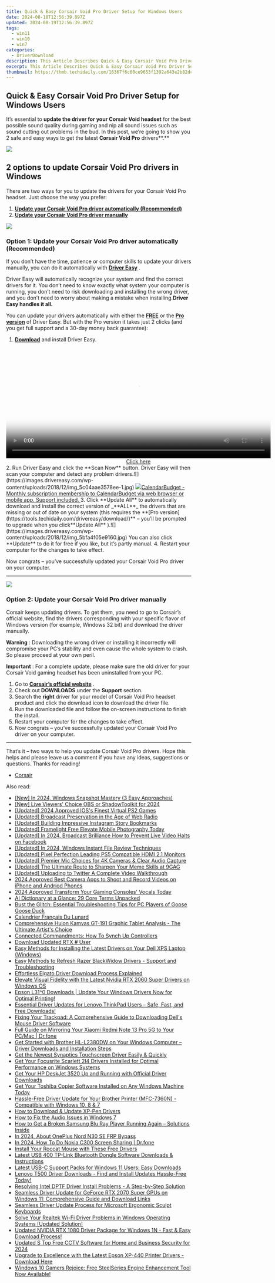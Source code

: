 ```yaml
---
title: Quick & Easy Corsair Void Pro Driver Setup for Windows Users
date: 2024-08-18T12:56:39.897Z
updated: 2024-08-19T12:56:39.897Z
tags:
  - win11
  - win10
  - win7
categories:
  - DriverDownload
description: This Article Describes Quick & Easy Corsair Void Pro Driver Setup for Windows Users
excerpt: This Article Describes Quick & Easy Corsair Void Pro Driver Setup for Windows Users
thumbnail: https://thmb.techidaily.com/16367f6c60ce9653f1392a643e2b82dc02b50b35ff890c97d3a0607584104c84.jpg
---
```


## Quick & Easy Corsair Void Pro Driver Setup for Windows Users

It’s essential to **update the driver for your Corsair Void headset**   for the best possible sound quality during gaming and nip all sound issues such as sound cutting out problems in the bud. In this post, we’re going to show you 2 safe and easy ways to get the latest **Corsair Void Pro**  drivers**.**

<!-- affiliate ads begin -->
<a href="https://store.nero.com/order/checkout.php?PRODS=42570605&QTY=1&AFFILIATE=108875&CART=1"><img src="http://cdnwww.nero.com/nero-com-wAssets/img/banners/2023/usbXcopy/Nero_USB_x_copy_Screen_2.png" border="0"></a>
<!-- affiliate ads end -->
## 2 options to update Corsair Void Pro drivers in Windows

 There are two ways for you to update the drivers for your Corsair Void Pro headset. Just choose the way you prefer:

1. [**Update your Corsair Void Pro driver automatically (Recommended)**](https://www.drivereasy.com/knowledge/corsair-void-drivers-download-install-for-windows-easily/#O1)
2. [**Update your Corsair Void Pro driver manually**](https://tools.techidaily.com/drivereasy/download/)

<!-- affiliate ads begin -->
<a href="https://estore.winxdvd.com/order/checkout.php?PRODS=4612444&QTY=1&AFFILIATE=108875&CART=1"><img src="https://www.winxdvd.com/affiliate/new-banner/pt-728x90.jpg" border="0"></a>
<!-- affiliate ads end -->
### Option 1: Update your Corsair Void Pro driver automatically (Recommended)

 If you don’t have the time, patience or computer skills to update your drivers manually, you can do it automatically with **[Driver Easy](https://tools.techidaily.com/drivereasy/download/)**  .

 Driver Easy will automatically recognize your system and find the correct drivers for it. You don’t need to know exactly what system your computer is running, you don’t need to risk downloading and installing the wrong driver, and you don’t need to worry about making a mistake when installing.**Driver Easy handles it all.**

 You can update your drivers automatically with either the **[FREE](https://tools.techidaily.com/drivereasy/download/)**  or the **[Pro version](https://tools.techidaily.com/drivereasy/download/)**  of Driver Easy. But with the Pro version it takes just 2 clicks (and you get full support and a 30-day money back guarantee):

1. [**Download**](https://tools.techidaily.com/drivereasy/download/) and install Driver Easy.
<!-- affiliate ads begin -->
<span id="1993650">
					<video width="720" height="300" style="cursor:pointer"
           poster="//a.impactradius-go.com/display-clicktoplayimage/1993650.jpeg"
           onclick="if(!this.playClicked){this.play();this.setAttribute('controls',true);this.playClicked=true;}">
	   <source src="//a.impactradius-go.com/display-ad/22993-1993650">
	   <img src="//a.impactradius-go.com/display-clicktoplayimage/1993650.jpeg" style="border: none; height: 100%; width: 100%; object-fit: contain">
	</video>
	<div style="width:720px;text-align:center"><a href="javascript:window.open(decodeURIComponent('https%3A%2F%2Fhomestyler.sjv.io%2Fc%2F5597632%2F1993650%2F22993'), '_blank');void(0);">Click here</a></div>
</span>
<img height="0" width="0" src="https://imp.pxf.io/i/5597632/1993650/22993" style="position:absolute;visibility:hidden;" border="0" />
<!-- affiliate ads end -->
2. Run Driver Easy and click the **Scan Now** button. Driver Easy will then scan your computer and detect any problem drivers.![](https://images.drivereasy.com/wp-content/uploads/2018/12/img_5c04aae3578ee-1.jpg)
<!-- affiliate ads begin -->
<a href="https://secure.2checkout.com/order/checkout.php?PRODS=37701530&QTY=1&AFFILIATE=108875&CART=1"><img src="https://secure.avangate.com/images/merchant/6fe0c81e3f9438db11ebbfba6c5ce460/products/copy_cbLogo_with_text_blue.png" border="0">CalendarBudget - Monthly subscription membership to CalendarBudget via web browser or mobile app. Support included. </a>
<!-- affiliate ads end -->
3. Click **Update All** to automatically download and install the correct version of _**ALL**_ the drivers that are missing or out of date on your system (this requires the **[Pro version](https://tools.techidaily.com/drivereasy/download/)**  – you’ll be prompted to upgrade when you click**Update All** ).![](https://images.drivereasy.com/wp-content/uploads/2018/12/img_5bfa4f05e9160.jpg) You can also click **Update**  to do it for free if you like, but it’s partly manual.
4. Restart your computer for the changes to take effect.

 Now congrats – you’ve successfully updated your Corsair Void Pro driver on your computer.

---

<!-- affiliate ads begin -->
<a href="https://estore.winxdvd.com/order/checkout.php?PRODS=12653853&QTY=1&AFFILIATE=108875&CART=1"><img src="https://secure.avangate.com/images/merchant/bcb41ccdc4363c6848a1d760f26c28a0/products/14_videoproc-converter-ai-box.png" border="0"></a>
<!-- affiliate ads end -->
### Option 2: Update your Corsair Void Pro driver manually

 Corsair keeps updating drivers. To get them, you need to go to Corsair’s official website, find the drivers corresponding with your specific flavor of Windows version (for example, Windows 32 bit) and download the driver manually.

**Warning** : Downloading the wrong driver or installing it incorrectly will compromise your PC’s stability and even cause the whole system to crash. So please proceed at your own peril.

**Important** : For a complete update, please make sure the old driver for your Corsair Void gaming headset has been uninstalled from your PC.

1. Go to **[Corsair’s official website](https://tools.techidaily.com/drivereasy/download/)**  .
2. Check out **DOWNLOADS**   under the **Support**   section.
3. Search the **right**   driver for your model of Corsair Void Pro headset product and click the download icon to download the driver file.
4. Run the downloaded file and follow the on-screen instructions to finish the install.
5. Restart your computer for the changes to take effect.
6. Now congrats – you’ve successfully updated your Corsair Void Pro driver on your computer.

---

 That’s it – two ways to help you update Corsair Void Pro drivers. Hope this helps and please leave us a comment if you have any ideas, suggestions or questions. Thanks for reading!

* [Corsair](https://tools.techidaily.com/drivereasy/download/)

<ins class="adsbygoogle"
     style="display:block"
     data-ad-format="autorelaxed"
     data-ad-client="ca-pub-7571918770474297"
     data-ad-slot="1223367746"></ins>



<ins class="adsbygoogle"
     style="display:block"
     data-ad-client="ca-pub-7571918770474297"
     data-ad-slot="8358498916"
     data-ad-format="auto"
     data-full-width-responsive="true"></ins>

<span class="atpl-alsoreadstyle">Also read:</span>
<div><ul>
<li><a href="https://screen-capture.techidaily.com/new-in-2024-windows-snapshot-mastery-3-easy-approaches/"><u>[New] In 2024, Windows Snapshot Mastery (3 Easy Approaches)</u></a></li>
<li><a href="https://screen-capture.techidaily.com/new-live-viewers-choice-obs-or-shadowtoolkit-for-2024/"><u>[New] Live Viewers' Choice  OBS or ShadowToolkit for 2024</u></a></li>
<li><a href="https://screen-mirroring-recording.techidaily.com/updated-2024-approved-ioss-finest-virtual-ps2-games/"><u>[Updated] 2024 Approved  IOS's Finest Virtual PS2 Games</u></a></li>
<li><a href="https://extra-tips.techidaily.com/updated-broadcast-preservation-in-the-age-of-web-radio/"><u>[Updated] Broadcast Preservation in the Age of Web Radio</u></a></li>
<li><a href="https://instagram-clips.techidaily.com/updated-building-impressive-instagram-story-bookmarks/"><u>[Updated] Building Impressive Instagram Story Bookmarks</u></a></li>
<li><a href="https://some-skills.techidaily.com/updated-framelight-free-elevate-mobile-photography-today/"><u>[Updated] Framelight Free  Elevate Mobile Photography Today</u></a></li>
<li><a href="https://facebook-video-content.techidaily.com/updated-in-2024-broadcast-brilliance-how-to-prevent-live-video-halts-on-facebook/"><u>[Updated] In 2024, Broadcast Brilliance  How to Prevent Live Video Halts on Facebook</u></a></li>
<li><a href="https://article-helps.techidaily.com/updated-in-2024-windows-instant-file-review-techniques/"><u>[Updated] In 2024, Windows  Instant File Review Techniques</u></a></li>
<li><a href="https://on-screen-recording.techidaily.com/updated-pixel-perfection-leading-ps5-compatible-hdmi-21-monitors/"><u>[Updated] Pixel Perfection  Leading PS5 Compatible HDMI 2.1 Monitors</u></a></li>
<li><a href="https://extra-support.techidaily.com/updated-premier-mic-choices-for-4k-cameras-and-clear-audio-capture/"><u>[Updated] Premier Mic Choices for 4K Cameras & Clear Audio Capture</u></a></li>
<li><a href="https://some-guidance.techidaily.com/updated-the-ultimate-route-to-sharpen-your-meme-skills-at-9gag/"><u>[Updated] The Ultimate Route to Sharpen Your Meme Skills at 9GAG</u></a></li>
<li><a href="https://twitter-videos.techidaily.com/updated-uploading-to-twitter-a-complete-video-walkthrough/"><u>[Updated] Uploading to Twitter  A Complete Video Walkthrough</u></a></li>
<li><a href="https://youtube-sure.techidaily.com/approved-best-camera-apps-to-shoot-and-record-videos-on-iphone-and-andriod-phones/"><u>2024 Approved  Best Camera Apps to Shoot and Record Videos on iPhone and Andriod Phones</u></a></li>
<li><a href="https://some-skills.techidaily.com/2024-approved-transform-your-gaming-consoles-vocals-today/"><u>2024 Approved  Transform Your Gaming Consoles' Vocals Today</u></a></li>
<li><a href="https://tech-savvy.techidaily.com/ai-dictionary-at-a-glance-29-core-terms-unpacked/"><u>AI Dictionary at a Glance: 29 Core Terms Unpacked</u></a></li>
<li><a href="https://techidaily.com/bust-the-glitch-essential-troubleshooting-tips-for-pc-players-of-goose-goose-duck/"><u>Bust the Glitch: Essential Troubleshooting Tips for PC Players of Goose Goose Duck</u></a></li>
<li><a href="https://mondly-stories.techidaily.com/calendrier-francais-du-lunard/"><u>Calendrier Français Du Lunard</u></a></li>
<li><a href="https://buynow-marvelous.techidaily.com/comprehensive-huion-kamvas-gt-191-graphic-tablet-analysis-the-ultimate-artists-choice/"><u>Comprehensive Huion Kamvas GT-191 Graphic Tablet Analysis - The Ultimate Artist's Choice</u></a></li>
<li><a href="https://games-able.techidaily.com/connected-commandments-how-to-synch-up-controllers/"><u>Connected Commandments: How To Synch Up Controllers</u></a></li>
<li><a href="https://win-amazing.techidaily.com/download-updated-rtx-user/"><u>Download Updated RTX # User</u></a></li>
<li><a href="https://win-amazing.techidaily.com/easy-methods-for-installing-the-latest-drivers-on-your-dell-xps-laptop-windows/"><u>Easy Methods for Installing the Latest Drivers on Your Dell XPS Laptop (Windows)</u></a></li>
<li><a href="https://win-amazing.techidaily.com/easy-methods-to-refresh-razer-blackwidow-drivers-support-and-troubleshooting/"><u>Easy Methods to Refresh Razer BlackWidow Drivers - Support and Troubleshooting</u></a></li>
<li><a href="https://win-amazing.techidaily.com/effortless-elgato-driver-download-process-explained/"><u>Effortless Elgato Driver Download Process Explained</u></a></li>
<li><a href="https://win-amazing.techidaily.com/elevate-visual-fidelity-with-the-latest-nvidia-rtx-2060-super-drivers-on-windows-os/"><u>Elevate Visual Fidelity with the Latest Nvidia RTX 2060 Super Drivers on Windows OS</u></a></li>
<li><a href="https://win-amazing.techidaily.com/epson-l310-downloads-update-your-windows-drivers-now-for-optimal-printing/"><u>Epson L31^0 Downloads | Update Your Windows Drivers Now for Optimal Printing!</u></a></li>
<li><a href="https://win-amazing.techidaily.com/1722974056537-essential-driver-updates-for-lenovo-thinkpad-users-safe-fast-and-free-downloads/"><u>Essential Driver Updates for Lenovo ThinkPad Users – Safe, Fast, and Free Downloads!</u></a></li>
<li><a href="https://win-amazing.techidaily.com/fixing-your-trackpad-a-comprehensive-guide-to-downloading-dells-mouse-driver-software/"><u>Fixing Your Trackpad: A Comprehensive Guide to Downloading Dell's Mouse Driver Software</u></a></li>
<li><a href="https://screen-mirror.techidaily.com/full-guide-on-mirroring-your-xiaomi-redmi-note-13-pro-5g-to-your-pcmac-drfone-by-drfone-android/"><u>Full Guide on Mirroring Your Xiaomi Redmi Note 13 Pro 5G to Your PC/Mac | Dr.fone</u></a></li>
<li><a href="https://win-amazing.techidaily.com/get-started-with-brother-hl-l2380dw-on-your-windows-computer-driver-downloads-and-installation-steps/"><u>Get Started with Brother HL-L2380DW on Your Windows Computer – Driver Downloads and Installation Steps</u></a></li>
<li><a href="https://win-amazing.techidaily.com/get-the-newest-synaptics-touchscreen-driver-easily-and-quickly/"><u>Get the Newest Synaptics Touchscreen Driver Easily & Quickly</u></a></li>
<li><a href="https://win-amazing.techidaily.com/get-your-focusrite-scarlett-2i4-drivers-installed-for-optimal-performance-on-windows-systems/"><u>Get Your Focusrite Scarlett 2I4 Drivers Installed for Optimal Performance on Windows Systems</u></a></li>
<li><a href="https://win-amazing.techidaily.com/get-your-hp-deskjet-3520-up-and-running-with-official-driver-downloads/"><u>Get Your HP DeskJet 3520 Up and Running with Official Driver Downloads</u></a></li>
<li><a href="https://win-amazing.techidaily.com/get-your-toshiba-copier-software-installed-on-any-windows-machine-today/"><u>Get Your Toshiba Copier Software Installed on Any Windows Machine Today</u></a></li>
<li><a href="https://win-amazing.techidaily.com/hassle-free-driver-update-for-your-brother-printer-mfc-7360n-compatible-with-windows-10-8-and-7/"><u>Hassle-Free Driver Update for Your Brother Printer (MFC-7360N) - Compatible with Windows 10, 8 & 7</u></a></li>
<li><a href="https://win-amazing.techidaily.com/how-to-download-and-update-xp-pen-drivers/"><u>How to Download & Update XP-Pen Drivers</u></a></li>
<li><a href="https://sound-issues.techidaily.com/how-to-fix-the-audio-issues-in-windows-7/"><u>How to Fix the Audio Issues in Windows 7</u></a></li>
<li><a href="https://win-amazing.techidaily.com/how-to-get-a-broken-samsung-blu-ray-player-running-again-solutions-inside/"><u>How to Get a Broken Samsung Blu Ray Player Running Again – Solutions Inside</u></a></li>
<li><a href="https://android-frp.techidaily.com/in-2024-about-oneplus-nord-n30-se-frp-bypass-by-drfone-android/"><u>In 2024, About OnePlus Nord N30 SE FRP Bypass</u></a></li>
<li><a href="https://screen-mirror.techidaily.com/in-2024-how-to-do-nokia-c300-screen-sharing-drfone-by-drfone-android/"><u>In 2024, How To Do Nokia C300 Screen Sharing | Dr.fone</u></a></li>
<li><a href="https://win-amazing.techidaily.com/install-your-roccat-mouse-with-these-free-drivers/"><u>Install Your Roccat Mouse with These Free Drivers</u></a></li>
<li><a href="https://win-amazing.techidaily.com/latest-usb-400-tp-link-bluetooth-dongle-software-downloads-and-instructions/"><u>Latest USB 400 TP-Link Bluetooth Dongle Software Downloads & Instructions</u></a></li>
<li><a href="https://win-amazing.techidaily.com/latest-usb-c-support-packs-for-windows-11-users-easy-downloads/"><u>Latest USB-C Support Packs for Windows 11 Users: Easy Downloads</u></a></li>
<li><a href="https://win-amazing.techidaily.com/1722962600343-lenovo-t500-driver-downloads-find-and-install-updates-hassle-free-today/"><u>Lenovo T500 Driver Downloads - Find and Install Updates Hassle-Free Today!</u></a></li>
<li><a href="https://win-amazing.techidaily.com/resolving-intel-dptf-driver-install-problems-a-step-by-step-solution/"><u>Resolving Intel DPTF Driver Install Problems - A Step-by-Step Solution</u></a></li>
<li><a href="https://win-amazing.techidaily.com/seamless-driver-update-for-geforce-rtx-2070-super-gpus-on-windows-11-comprehensive-guide-and-download-links/"><u>Seamless Driver Update for GeForce RTX 2070 Super GPUs on Windows 11: Comprehensive Guide and Download Links</u></a></li>
<li><a href="https://win-amazing.techidaily.com/seamless-driver-update-process-for-microsoft-ergonomic-sculpt-keyboards/"><u>Seamless Driver Update Process for Microsoft Ergonomic Sculpt Keyboards</u></a></li>
<li><a href="https://win-amazing.techidaily.com/solve-your-realtek-wi-fi-driver-problems-in-windows-operating-systems-updated-solution/"><u>Solve Your Realtek Wi-Fi Driver Problems in Windows Operating Systems [Updated Solution]</u></a></li>
<li><a href="https://win-amazing.techidaily.com/updated-nvidia-rtx-1080-driver-package-for-windows-1n-fast-and-easy-download-process/"><u>Updated NVIDIA RTX 1080 Driver Package for Windows 1N - Fast & Easy Download Process!</u></a></li>
<li><a href="https://ai-driven-video-production.techidaily.com/updated-s-top-free-cctv-software-for-home-and-business-security-for-2024/"><u>Updated S Top Free CCTV Software for Home and Business Security for 2024</u></a></li>
<li><a href="https://win-amazing.techidaily.com/1722974927549-upgrade-to-excellence-with-the-latest-epson-xp-440-printer-drivers-download-here/"><u>Upgrade to Excellence with the Latest Epson XP-440 Printer Drivers - Download Here</u></a></li>
<li><a href="https://hardware-help.techidaily.com/windows-10-gamers-rejoice-free-steelseries-engine-enhancement-tool-now-available/"><u>Windows 10 Gamers Rejoice: Free SteelSeries Engine Enhancement Tool Now Available!</u></a></li>
</ul></div>
